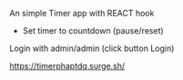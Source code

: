 An simple Timer app with REACT hook

- Set timer to countdown (pause/reset)

Login with admin/admin (click button Login)

https://timerphaptdq.surge.sh/
